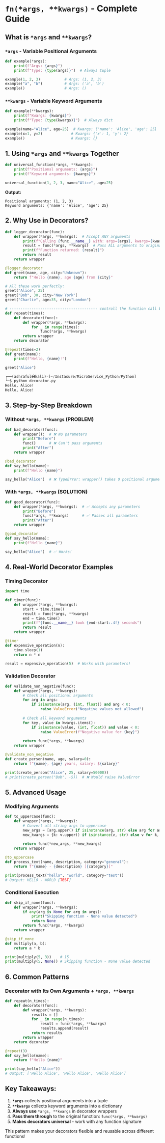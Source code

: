 # **`fn(*args, **kwargs)` - Complete Guide**

## **What is `*args` and `**kwargs`?**

### **`*args`** - Variable Positional Arguments
```python
def example(*args):
    print(f"Args: {args}")
    print(f"Type: {type(args)}")  # Always tuple

example(1, 2, 3)           # Args: (1, 2, 3)
example("a", "b")          # Args: ('a', 'b')
example()                  # Args: ()
```

### **`**kwargs`** - Variable Keyword Arguments
```python
def example(**kwargs):
    print(f"Kwargs: {kwargs}")
    print(f"Type: {type(kwargs)}")  # Always dict

example(name="Alice", age=25)  # Kwargs: {'name': 'Alice', 'age': 25}
example(x=1, y=2)             # Kwargs: {'x': 1, 'y': 2}
example()                     # Kwargs: {}
```

## **1. Using `*args` and `**kwargs` Together**
```python
def universal_function(*args, **kwargs):
    print(f"Positional arguments: {args}")
    print(f"Keyword arguments: {kwargs}")

universal_function(1, 2, 3, name="Alice", age=25)
```
**Output:**
```
Positional arguments: (1, 2, 3)
Keyword arguments: {'name': 'Alice', 'age': 25}
```

## **2. Why Use in Decorators?**
```python
def logger_decorator(func):
    def wrapper(*args, **kwargs):  # Accept ANY arguments
        print(f"Calling {func.__name__} with: args={args}, kwargs={kwargs}")
        result = func(*args, **kwargs)  # Pass ALL arguments to original function
        print(f"Function returned: {result}")
        return result
    return wrapper

@logger_decorator
def greet(name, age, city="Unknown"):
    return f"Hello {name}, age {age} from {city}"

# All these work perfectly:
greet("Alice", 25)
greet("Bob", 30, city="New York")
greet("Charlie", age=35, city="London")
```

```python
# ---------------------------------------- controll the function call by decorator -------------------
def repeat(times):
    def decorator(func):
        def wrapper(*args, **kwargs):
            for _ in range(times):
                func(*args, **kwargs)
        return wrapper
    return decorator

@repeat(times=2)
def greet(name):
    print(f"Hello, {name}!")

greet("Alice")

┌──(ashraful㉿kali)-[~/Instasure/MicroService_Python/Python]
└─$ python decorator.py
Hello, Alice!
Hello, Alice!
```

## **3. Step-by-Step Breakdown**

### **Without `*args, **kwargs` (PROBLEM)**
```python
def bad_decorator(func):
    def wrapper():  # ❌ No parameters
        print("Before")
        func()      # ❌ Can't pass arguments
        print("After")
    return wrapper

@bad_decorator
def say_hello(name):
    print(f"Hello {name}")

say_hello("Alice")  # ❌ TypeError: wrapper() takes 0 positional arguments...
```

### **With `*args, **kwargs` (SOLUTION)**
```python
def good_decorator(func):
    def wrapper(*args, **kwargs):  # ✅ Accepts any parameters
        print("Before")
        func(*args, **kwargs)      # ✅ Passes all parameters
        print("After")
    return wrapper

@good_decorator
def say_hello(name):
    print(f"Hello {name}")

say_hello("Alice")  # ✅ Works!
```

## **4. Real-World Decorator Examples**

### **Timing Decorator**
```python
import time

def timer(func):
    def wrapper(*args, **kwargs):
        start = time.time()
        result = func(*args, **kwargs)
        end = time.time()
        print(f"{func.__name__} took {end-start:.4f} seconds")
        return result
    return wrapper

@timer
def expensive_operation(n):
    time.sleep(1)
    return n * n

result = expensive_operation(5)  # Works with parameters!
```

### **Validation Decorator**
```python
def validate_non_negative(func):
    def wrapper(*args, **kwargs):
        # Check all positional arguments
        for arg in args:
            if isinstance(arg, (int, float)) and arg < 0:
                raise ValueError("Negative values not allowed")
        
        # Check all keyword arguments  
        for key, value in kwargs.items():
            if isinstance(value, (int, float)) and value < 0:
                raise ValueError(f"Negative value for {key}")
        
        return func(*args, **kwargs)
    return wrapper

@validate_non_negative
def create_person(name, age, salary=0):
    return f"{name}, {age} years, salary: ${salary}"

print(create_person("Alice", 25, salary=50000))
# print(create_person("Bob", -5))  # ❌ Would raise ValueError
```

## **5. Advanced Usage**

### **Modifying Arguments**
```python
def to_uppercase(func):
    def wrapper(*args, **kwargs):
        # Convert all string args to uppercase
        new_args = [arg.upper() if isinstance(arg, str) else arg for arg in args]
        new_kwargs = {k: v.upper() if isinstance(v, str) else v for k, v in kwargs.items()}
        
        return func(*new_args, **new_kwargs)
    return wrapper

@to_uppercase
def process_text(name, description, category="general"):
    return f"{name} - {description} [{category}]"

print(process_text("hello", "world", category="test"))
# Output: HELLO - WORLD [TEST]
```

### **Conditional Execution**
```python
def skip_if_none(func):
    def wrapper(*args, **kwargs):
        if any(arg is None for arg in args):
            print("Skipping function - None value detected")
            return None
        return func(*args, **kwargs)
    return wrapper

@skip_if_none
def multiply(a, b):
    return a * b

print(multiply(5, 3))    # 15
print(multiply(5, None)) # Skipping function - None value detected
```

## **6. Common Patterns**

### **Decorator with Its Own Arguments + `*args, **kwargs`**
```python
def repeat(n_times):
    def decorator(func):
        def wrapper(*args, **kwargs):
            results = []
            for _ in range(n_times):
                result = func(*args, **kwargs)
                results.append(result)
            return results
        return wrapper
    return decorator

@repeat(3)
def say_hello(name):
    return f"Hello {name}"

print(say_hello("Alice"))
# Output: ['Hello Alice', 'Hello Alice', 'Hello Alice']
```

## **Key Takeaways:**

1. **`*args`** collects positional arguments into a tuple
2. **`**kwargs`** collects keyword arguments into a dictionary  
3. **Always use** `*args, **kwargs` in decorator wrappers
4. **Pass them through** to the original function: `func(*args, **kwargs)`
5. **Makes decorators universal** - work with any function signature

This pattern makes your decorators flexible and reusable across different functions!
